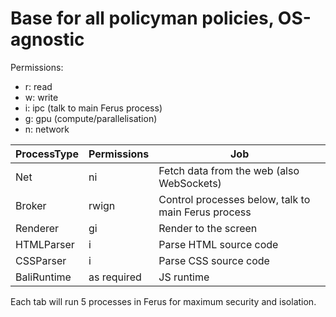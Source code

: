 # Base for all policyman policies, OS-agnostic

Permissions:
- r: read
- w: write
- i: ipc (talk to main Ferus process)
- g: gpu (compute/parallelisation)
- n: network

| ProcessType    | Permissions | Job                                                  | 
| -------------- | ----------- | ---------------------------------------------------- |
| Net            | ni          | Fetch data from the web (also WebSockets)            |
| Broker         | rwign       | Control processes below, talk to main Ferus process  |
| Renderer       | gi          | Render to the screen                                 |
| HTMLParser     | i           | Parse HTML source code                               |
| CSSParser      | i           | Parse CSS source code                                |
| BaliRuntime    | as required | JS runtime                                           |

Each tab will run 5 processes in Ferus for maximum security and isolation.
